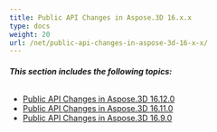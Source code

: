 ```yaml
---
title: Public API Changes in Aspose.3D 16.x.x
type: docs
weight: 20
url: /net/public-api-changes-in-aspose-3d-16-x-x/
---
```


###### **This section includes the following topics:**
- [Public API Changes in Aspose.3D 16.12.0](/3d/net/public-api-changes-in-aspose-3d-16-12-0-html/)
- [Public API Changes in Aspose.3D 16.11.0](/3d/net/public-api-changes-in-aspose-3d-16-11-0-html/)
- [Public API Changes in Aspose.3D 16.9.0](/3d/net/public-api-changes-in-aspose-3d-16-9-0-html/)

